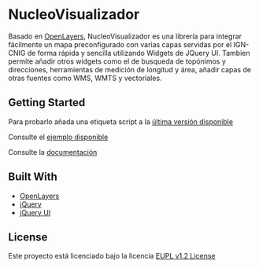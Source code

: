 # NucleoVisualizador

Basado en [OpenLayers](https://openlayers.org/), NucleoVisualizador es una librería para integrar fácilmente un mapa preconfigurado con varias capas servidas por el IGN-CNIG de forma rápida y sencilla utilizando Widgets de JQuery UI. Tambien permite añadir otros widgets como el de busqueda de topónimos y direcciones, herramientas de medición de longitud y área, añadir capas de otras fuentes como WMS, WMTS y vectoriales.

## Getting Started

Para probarlo añada una etiqueta script a la [última versión disponible](http://componentes.ign.es/NucleoVisualizador/IGN_middle.js)

Consulte el [ejemplo disponible](http://componentes.ign.es/NucleoVisualizador/index.html)

Consulte la [documentación](http://componentes.ign.es/IGN_API_Docs/files/IGN_API_CORE-js.html)

## Built With

* [OpenLayers](https://openlayers.org/)
* [jQuery](https://jquery.com/)
* [jQuery UI](https://jqueryui.com/)

## License

Este proyecto está licenciado bajo la licencia [EUPL v1.2 License](https://joinup.ec.europa.eu/sites/default/files/eupl_v1.2_es.pdf)
